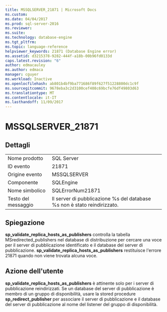 ```yaml
---
title: MSSQLSERVER_21871 | Microsoft Docs
ms.custom: 
ms.date: 04/04/2017
ms.prod: sql-server-2016
ms.reviewer: 
ms.suite: 
ms.technology: database-engine
ms.tgt_pltfrm: 
ms.topic: language-reference
helpviewer_keywords: 21871 (Database Engine error)
ms.assetid: d3215378-9282-444f-a18b-00b96fd0133d
caps.latest.revision: "6"
author: edmacauley
ms.author: edmaca
manager: cguyer
ms.workload: Inactive
ms.openlocfilehash: ab801b4bf9ba771686f89f627f51228800dc1c9f
ms.sourcegitcommit: 9678eba3c2d3100cef408c69bcfe76df49803d63
ms.translationtype: MT
ms.contentlocale: it-IT
ms.lasthandoff: 11/09/2017
---
```

# <a name="mssqlserver21871"></a>MSSQLSERVER_21871
  
## <a name="details"></a>Dettagli  
  
|||  
|-|-|  
|Nome prodotto|SQL Server|  
|ID evento|21871|  
|Origine evento|MSSQLSERVER|  
|Componente|SQLEngine|  
|Nome simbolico|SQLErrorNum21871|  
|Testo del messaggio|Il server di pubblicazione %s del database %s non è stato reindirizzato.|  
  
## <a name="explanation"></a>Spiegazione  
**sp_validate_replica_hosts_as_publishers** controlla la tabella MSredirected_publishers nel database di distribuzione per cercare una voce per il server di pubblicazione identificato e il database del server di pubblicazione.  **sp_validate_replica_hosts_as_publishers** restituisce l'errore 21871 quando non viene trovata alcuna voce.  
  
## <a name="user-action"></a>Azione dell'utente  
**sp_validate_replica_hosts_as_publishers** è attinente solo per i server di pubblicazione reindirizzati. Se un database del server di pubblicazione è membro di un gruppo di disponibilità, usare la stored procedure **sp_redirect_publisher** per associare il server di pubblicazione e il database del server di pubblicazione al nome del listener del gruppo di disponibilità.  
  
